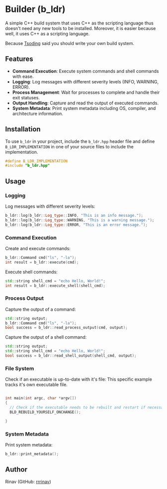 # Builder (b_ldr)

A simple C++ build system that uses C++ as the scripting language thus doesn't need any new tools to be installed.
Moreover, it is easier because well, it uses C++ as a scripting language.

Because [Tsoding](github.com/tsoding) said you should write your own build system.


## Features

- **Command Execution**: Execute system commands and shell commands with ease.
- **Logging**: Log messages with different severity levels (INFO, WARNING, ERROR).
- **Process Management**: Wait for processes to complete and handle their exit statuses.
- **Output Handling**: Capture and read the output of executed commands.
- **System Metadata**: Print system metadata including OS, compiler, and architecture information.


## Installation

To use `b_ldr` in your project, include the `b_ldr.hpp` header file and define `B_LDR_IMPLEMENTATION` in one of your source files to include the implementation.

```cpp
#define B_LDR_IMPLEMENTATION
#include "b_ldr.hpp"
```

## Usage

### Logging

Log messages with different severity levels:

```cpp
b_ldr::log(b_ldr::Log_type::INFO, "This is an info message.");
b_ldr::log(b_ldr::Log_type::WARNING, "This is a warning message.");
b_ldr::log(b_ldr::Log_type::ERROR, "This is an error message.");
```

### Command Execution

Create and execute commands:

```cpp
b_ldr::Command cmd("ls", "-la");
int result = b_ldr::execute(cmd);
```

Execute shell commands:

```cpp
std::string shell_cmd = "echo Hello, World!";
int result = b_ldr::execute_shell(shell_cmd);
```

### Process Output

Capture the output of a command:

```cpp
std::string output;
b_ldr::Command cmd("ls", "-la");
bool success = b_ldr::read_process_output(cmd, output);
```

Capture the output of a shell command:

```cpp
std::string output;
std::string shell_cmd = "echo Hello, World!";
bool success = b_ldr::read_shell_output(shell_cmd, output);
```

### File System

Check if an executable is up-to-date with it's file:
    This specific example tracks it's own executable file.

```cpp

int main(int argc, char *argv[])
{
  // Check if the executable needs to be rebuilt and restart if necessary
  BLD_REBUILD_YOURSELF_ONCHANGE();

}
```

### System Metadata

Print system metadata:

```cpp
b_ldr::print_metadata();
```


## Author

Rinav (GitHub: [rrrinav](https://github.com/rrrinav))
